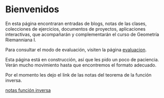# Bienvenidos

En esta página encontraran entradas de blogs, notas de las clases, colecciones de ejercicios, documentos de proyectos, aplicaciones interactivas, que acompañarán y complementarán el curso de Geometría Riemanniana I.

Para consultar el modo de evaluación, visiten la página [evaluacion](calificacion.md).

Esta página está en construcción, así que les pido un poco de paciencia. Verán mucho movimiento hasta que encontremos el formato adecuado.

Por el momento les dejo el link de las notas del teorema de la función inversa.

[notas función inversa](notas/parcial1/funcion_implicita.pdf)
